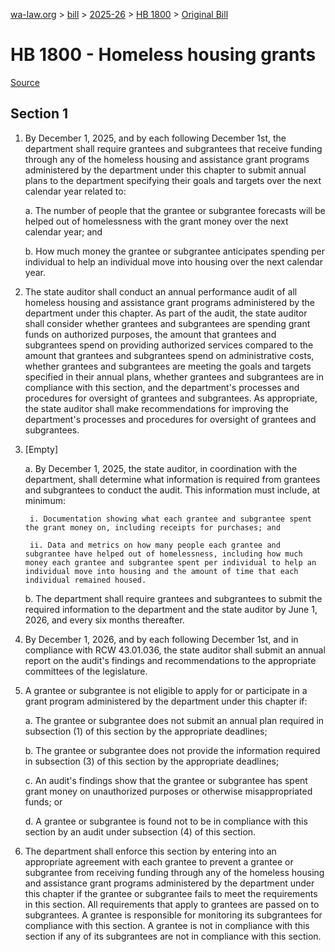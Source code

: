 [wa-law.org](/) > [bill](/bill/) > [2025-26](/bill/2025-26/) > [HB 1800](/bill/2025-26/hb/1800/) > [Original Bill](/bill/2025-26/hb/1800/1/)

# HB 1800 - Homeless housing grants

[Source](http://lawfilesext.leg.wa.gov/biennium/2025-26/Pdf/Bills/House%20Bills/1800.pdf)

## Section 1
1. By December 1, 2025, and by each following December 1st, the department shall require grantees and subgrantees that receive funding through any of the homeless housing and assistance grant programs administered by the department under this chapter to submit annual plans to the department specifying their goals and targets over the next calendar year related to:

    a. The number of people that the grantee or subgrantee forecasts will be helped out of homelessness with the grant money over the next calendar year; and

    b. How much money the grantee or subgrantee anticipates spending per individual to help an individual move into housing over the next calendar year.

2. The state auditor shall conduct an annual performance audit of all homeless housing and assistance grant programs administered by the department under this chapter. As part of the audit, the state auditor shall consider whether grantees and subgrantees are spending grant funds on authorized purposes, the amount that grantees and subgrantees spend on providing authorized services compared to the amount that grantees and subgrantees spend on administrative costs, whether grantees and subgrantees are meeting the goals and targets specified in their annual plans, whether grantees and subgrantees are in compliance with this section, and the department's processes and procedures for oversight of grantees and subgrantees. As appropriate, the state auditor shall make recommendations for improving the department's processes and procedures for oversight of grantees and subgrantees.

3. [Empty]

    a. By December 1, 2025, the state auditor, in coordination with the department, shall determine what information is required from grantees and subgrantees to conduct the audit. This information must include, at minimum:

        i. Documentation showing what each grantee and subgrantee spent the grant money on, including receipts for purchases; and

        ii. Data and metrics on how many people each grantee and subgrantee have helped out of homelessness, including how much money each grantee and subgrantee spent per individual to help an individual move into housing and the amount of time that each individual remained housed.

    b. The department shall require grantees and subgrantees to submit the required information to the department and the state auditor by June 1, 2026, and every six months thereafter.

4. By December 1, 2026, and by each following December 1st, and in compliance with RCW 43.01.036, the state auditor shall submit an annual report on the audit's findings and recommendations to the appropriate committees of the legislature.

5. A grantee or subgrantee is not eligible to apply for or participate in a grant program administered by the department under this chapter if:

    a. The grantee or subgrantee does not submit an annual plan required in subsection (1) of this section by the appropriate deadlines;

    b. The grantee or subgrantee does not provide the information required in subsection (3) of this section by the appropriate deadlines;

    c. An audit's findings show that the grantee or subgrantee has spent grant money on unauthorized purposes or otherwise misappropriated funds; or

    d. A grantee or subgrantee is found not to be in compliance with this section by an audit under subsection (4) of this section.

6. The department shall enforce this section by entering into an appropriate agreement with each grantee to prevent a grantee or subgrantee from receiving funding through any of the homeless housing and assistance grant programs administered by the department under this chapter if the grantee or subgrantee fails to meet the requirements in this section. All requirements that apply to grantees are passed on to subgrantees. A grantee is responsible for monitoring its subgrantees for compliance with this section. A grantee is not in compliance with this section if any of its subgrantees are not in compliance with this section.
